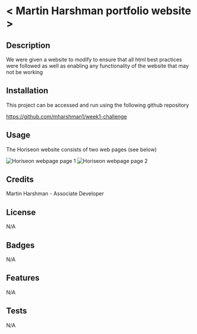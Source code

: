 # < Martin Harshman portfolio website >

## Description

We were given a website to modify to ensure that all html best practices were followed as well as enabling any
functionality of the website that may not be working

## Installation

This project can be accessed and run using the following github repository

https://github.com/mharshman1/week1-challenge

## Usage

The Horiseon website consists of two web pages (see below)

![Horiseon webpage page 1](/assets/images/Horiseon%20webpage%20-%20page%201.png)
![Horiseon webpage page 2](/assets/images/Horiseon%20webpage%20-%20page%202.png)

## Credits

Martin Harshman - Associate Developer

## License

N/A

## Badges

N/A

## Features

N/A

## Tests

N/A
